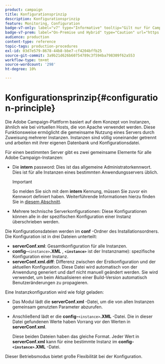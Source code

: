 ```yaml
---
product: campaign
title: Konfigurationsprinzip
description: Konfigurationsprinzip
feature: Monitoring, Configuration
badge-v7-only: label="v7" type="Informative" tooltip="Gilt nur für Campaign Classic v7"
badge-v7-prem: label="On-Premise und Hybrid" type="Caution" url="https://experienceleague.adobe.com/docs/campaign-classic/using/installing-campaign-classic/architecture-and-hosting-models/hosting-models-lp/hosting-models.html?lang=de" tooltip="Gilt nur für Hybrid- und On-Premise-Bereitstellungen"
audience: production
content-type: reference
topic-tags: production-procedures
exl-id: 03d7e579-8678-44b8-bbe7-cf4204bffb25
source-git-commit: 3a9b21d626b60754789c3f594ba798309f62a553
workflow-type: tm+mt
source-wordcount: '298'
ht-degree: 10%

---
```


# Konfigurationsprinzip{#configuration-principle}



Die Adobe Campaign-Plattform basiert auf dem Konzept von Instanzen, ähnlich wie bei virtuellen Hosts, die von Apache verwendet werden. Diese Funktionsweise ermöglicht die gemeinsame Nutzung eines Servers durch Zuweisung mehrerer Instanzen. Instanzen sind völlig voneinander getrennt und arbeiten mit ihrer eigenen Datenbank und Konfigurationsdatei.

Für einen bestimmten Server gibt es zwei gemeinsame Elemente für alle Adobe Campaign-Instanzen:

* Die **intern** password: Dies ist das allgemeine Administratorkennwort. Dies ist für alle Instanzen eines bestimmten Anwendungsservers üblich.

  >[!IMPORTANT]
  >
  >So melden Sie sich mit dem **intern** Kennung, müssen Sie zuvor ein Kennwort definiert haben. Weiterführende Informationen hierzu finden Sie in [diesem Abschnitt](../../installation/using/configuring-campaign-server.md#internal-identifier).

* Mehrere technische Serverkonfigurationen: Diese Konfigurationen können alle in der spezifischen Konfiguration einer Instanz überschrieben werden.

Die Konfigurationsdateien werden im **conf** -Ordner des Installationsordners. Die Konfiguration ist in drei Dateien unterteilt:

* **serverConf.xml**: Gesamtkonfiguration für alle Instanzen.
* **config-**`<instance>`**.XML** , **`<instance>`** ist der Instanzname): spezifische Konfiguration einer Instanz.
* **serverConf.xml.diff**: Differenz zwischen der Erstkonfiguration und der aktuellen Konfiguration. Diese Datei wird automatisch von der Anwendung generiert und darf nicht manuell geändert werden. Sie wird verwendet, um beim Aktualisieren einer Build-Version automatisch Benutzeränderungen zu propagieren.

Eine Instanzkonfiguration wird wie folgt geladen:

* Das Modul lädt die **serverConf.xml** -Datei, um die von allen Instanzen gemeinsam genutzten Parameter abzurufen.
* Anschließend lädt er die **config-**`<instance>`**.XML** -Datei. Die in dieser Datei gefundenen Werte haben Vorrang vor den Werten in **serverConf.xml**.

  Diese beiden Dateien haben das gleiche Format. Jeder Wert in **serverConf.xml** kann für eine bestimmte Instanz im **config-`<instance>`.XML** -Datei.

Dieser Betriebsmodus bietet große Flexibilität bei der Konfiguration.
